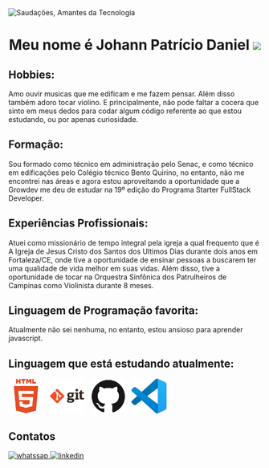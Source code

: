 <img src="https://github.com/JohannPDaniel/JohannPDaniel/assets/156346733/fde8ee59-bf49-4b59-919d-5136db38956e" alt="Saudações, Amantes da Tecnologia" Width="1200" height="400">

<h1 align="center">Meu nome é Johann Patrício Daniel  <img src = "https://raw.githubusercontent.com/MartinHeinz/MartinHeinz/master/wave.gif" width = 30px></h1>

<h2>Hobbies:</h2>
<p>
  Amo ouvir musicas que me edificam e me fazem pensar. Além disso também adoro tocar 
  violino. E principalmente, não pode faltar a cocera que sinto em meus dedos para codar 
  algum código referente ao que estou estudando, ou por apenas curiosidade.
</p>

<h2>Formação:</h2>
<p>
  Sou formado como técnico em administração pelo Senac, e como técnico em edificações   
  pelo Colégio técnico Bento Quirino, no entanto, não me encontrei nas áreas e agora 
  estou aproveitando a oportunidade que a Growdev me deu de estudar na 19º edição do 
  Programa Starter FullStack Developer.
</p>

<h2>Experiências Profissionais:</h2>
<p>
  Atuei como missionário de tempo integral pela igreja a qual frequento que é A Igreja 
  de Jesus Cristo dos Santos dos Ultimos Dias durante dois anos em Fortaleza/CE, onde 
  tive a oportunidade de ensinar pessoas a buscarem ter uma qualidade de vida melhor em 
  suas vidas. Além disso, tive a oportunidade de tocar na Orquestra Sinfônica dos 
  Patrulheiros de Campinas como Violinista durante 8 meses.
</p>

<h2>Linguagem de Programação favorita:</h2>
<p>
  Atualmente não sei nenhuma, no entanto, estou ansioso para aprender javascript.
</p>

<h2>Linguagem que está estudando atualmente:</h2>
<div>
  <img src="https://github.com/devicons/devicon/blob/master/icons/html5/html5-plain-wordmark.svg" title="HTML5" alt="HTML" width="70" />&nbsp;&nbsp;
  <img src="https://github.com/devicons/devicon/blob/master/icons/git/git-original-wordmark.svg" title="Git" **alt="Git" width="70"/>&nbsp;&nbsp;
   <img src="https://github.com/devicons/devicon/blob/master/icons/github/github-original.svg" title="GitHub" **alt="GitHub" width="70"/>&nbsp;&nbsp;
   <img src="https://github.com/devicons/devicon/blob/master/icons/vscode/vscode-original.svg" title="VSCode" alt="VSCode" width="70" />&nbsp;&nbsp;
</div>

<h2>Contatos</h2>
<a href="https://wa.me/5519991069456" target="_blank">
  <img src="https://github.com/JohannPDaniel/JohannPDaniel/assets/156346733/1eeeec59-37ad-44a0-ac03-23e22573074f" alt="whatssap" width="150"/>
</a>

<a href="https://www.linkedin.com/in/johann-patr%C3%ADcio-daniel-112425196/" target="_blank">
  <img src="https://github.com/JohannPDaniel/JohannPDaniel/assets/156346733/696dbe5a-0581-49ad-b432-54eb080fa001" alt="linkedin" width="170"/>
</a>

